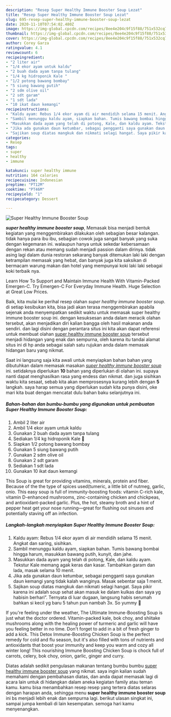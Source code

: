 ```yaml
---
description: "Resep Super Healthy Immune Booster Soup Lezat"
title: "Resep Super Healthy Immune Booster Soup Lezat"
slug: 695-resep-super-healthy-immune-booster-soup-lezat
date: 2020-11-10T07:54:02.480Z
image: https://img-global.cpcdn.com/recipes/8ee4e204c9f15f88/751x532cq70/super-healthy-immune-booster-soup-foto-resep-utama.jpg
thumbnail: https://img-global.cpcdn.com/recipes/8ee4e204c9f15f88/751x532cq70/super-healthy-immune-booster-soup-foto-resep-utama.jpg
cover: https://img-global.cpcdn.com/recipes/8ee4e204c9f15f88/751x532cq70/super-healthy-immune-booster-soup-foto-resep-utama.jpg
author: Corey Garza
ratingvalue: 4.1
reviewcount: 6
recipeingredient:
- "2 liter air"
- "1/4 ekor ayam untuk kaldu"
- "2 buah dada ayam tanpa tulang"
- "1/4 kg hidroponik Kale "
- "1/2 potong bawang bombay"
- "5 siung bawang putih"
- "2 sdm olive oil"
- "2 sdt garam"
- "1 sdt lada"
- "10 ikat daun kemangi"
recipeinstructions:
- "Kaldu ayam: Rebus 1/4 ekor ayam di air mendidih selama 15 menit. Angkat dan saring, sisihkan."
- "Sambil menunggu kaldu ayam, siapkan bahan. Tumis bawang bombai hingga harum, masukkan bawang putih, kunyit, dan jahe."
- "Masukkan dada ayam yang telah di potong, Kale, dan kaldu ayam. Tekstur Kale memang agak keras dan kasar. Tambahkan garam dan lada, masak selama 10 menit."
- "Jika ada gunakan daun ketumbar, sebagai pengganti saya gunakan daun kemangi yang tidak kalah wanginya. Masak sebentar saja 1 menit."
- "Sajikan soup diatas mangkuk dan nikmati selagi hangat. Saya pikir karena ini adalah soup sehat akan masuk ke dalam kulkas dan saya yg habisin berhari”. Ternyata di luar dugaan, langsung habis serumah bahkan si kecil yg baru 5 tahun pun nambah 3x. So yummy 🤤"
categories:
- Resep
tags:
- super
- healthy
- immune

katakunci: super healthy immune 
nutrition: 164 calories
recipecuisine: Indonesian
preptime: "PT12M"
cooktime: "PT46M"
recipeyield: "1"
recipecategory: Dessert

---
```



![Super Healthy Immune Booster Soup](https://img-global.cpcdn.com/recipes/8ee4e204c9f15f88/751x532cq70/super-healthy-immune-booster-soup-foto-resep-utama.jpg)

<b><i>super healthy immune booster soup</i></b>, Memasak bisa menjadi bentuk kegiatan yang menggembirakan dilakukan oleh sebagian besar kalangan. tidak hanya para ibu ibu, sebagian cowok juga sangat banyak yang suka dengan kegemaran ini. walaupun hanya untuk sekedar kebersamaan dengan rekan atau memang sudah menjadi passion dalam dirinya. tidak asing lagi dalam dunia restoran sekarang banyak ditemukan laki laki dengan ketrampilan memasak yang hebat, dan banyak juga kita saksikan di bermacam warung makan dan hotel yang mempunyai koki laki laki sebagai koki terbaik nya.

Learn How To Support and Maintain Immune Health With Vitamin-Packed Emergen-C. Try Emergen-C For Everyday Immune Health. Huge Selection at Great Low Prices.

Baik, kita mulai ke perihal resep olahan <i>super healthy immune booster soup</i>. di setiap kesibukan kita, bisa jadi akan terasa menggembirakan apabila sejenak anda menyempatkan sedikit waktu untuk memasak super healthy immune booster soup ini. dengan kesuksesan anda dalam meracik olahan tersebut, akan menjadikan diri kalian bangga oleh hasil makanan anda sendiri. dan lagi disini dengan perantara situs ini kita akan dapat referensi untuk membuat olahan <u>super healthy immune booster soup</u> tersebut menjadi hidangan yang enak dan sempurna, oleh karena itu tandai alamat situs ini di hp anda sebagai salah satu rujukan anda dalam memasak hidangan baru yang nikmat.


Saat ini langsung saja kita awali untuk menyiapkan bahan bahan yang dibutuhkan dalam memasak masakan <u><i>super healthy immune booster soup</i></u> ini. setidaknya diperlukan <b>10</b> bahan yang diperlukan di olahan ini. supaya nanti dapat menghasilkan rasa yang endess dan nikmat. dan juga sisihkan waktu kita sesaat, sebab kita akan memprosesnya kurang lebih dengan <b>5</b> langkah. saya harap semua yang diperlukan sudah kita punya disini, oke mari kita buat dengan mencatat dulu bahan baku selanjutnya ini.

<!--inarticleads1-->

##### Bahan-bahan dan bumbu-bumbu yang digunakan untuk pembuatan Super Healthy Immune Booster Soup:

1. Ambil 2 liter air
1. Ambil 1/4 ekor ayam untuk kaldu
1. Gunakan 2 buah dada ayam tanpa tulang
1. Sediakan 1/4 kg hidroponik Kale 🥬
1. Siapkan 1/2 potong bawang bombay
1. Gunakan 5 siung bawang putih
1. Gunakan 2 sdm olive oil
1. Gunakan 2 sdt garam
1. Sediakan 1 sdt lada
1. Gunakan 10 ikat daun kemangi


This Soup is great for providing vitamins, minerals, protein and fiber. Because of the the type of spices used(tumeric, a little bit of nutmeg, garlic, onio. This easy soup is full of immunity-boosting foods: vitamin C-rich kale, vitamin D-enhanced mushrooms, zinc-containing chicken and chickpeas, and antioxidant-packed garlic. Plus, the hot, steamy broth and a hint of pepper heat get your nose running—great for flushing out sinuses and potentially staving off an infection. 

<!--inarticleads2-->

##### Langkah-langkah menyiapkan Super Healthy Immune Booster Soup:

1. Kaldu ayam: Rebus 1/4 ekor ayam di air mendidih selama 15 menit. Angkat dan saring, sisihkan.
1. Sambil menunggu kaldu ayam, siapkan bahan. Tumis bawang bombai hingga harum, masukkan bawang putih, kunyit, dan jahe.
1. Masukkan dada ayam yang telah di potong, Kale, dan kaldu ayam. Tekstur Kale memang agak keras dan kasar. Tambahkan garam dan lada, masak selama 10 menit.
1. Jika ada gunakan daun ketumbar, sebagai pengganti saya gunakan daun kemangi yang tidak kalah wanginya. Masak sebentar saja 1 menit.
1. Sajikan soup diatas mangkuk dan nikmati selagi hangat. Saya pikir karena ini adalah soup sehat akan masuk ke dalam kulkas dan saya yg habisin berhari”. Ternyata di luar dugaan, langsung habis serumah bahkan si kecil yg baru 5 tahun pun nambah 3x. So yummy 🤤


If you&#39;re feeling under the weather, The Ultimate Immune-Boosting Soup is just what the doctor ordered. Vitamin-packed kale, bok choy, and shiitake mushrooms along with the healing power of turmeric and garlic will have you feeling better in no time. Don&#39;t forget to add in a bit of fresh ginger to add a kick. This Detox Immune-Boosting Chicken Soup is the perfect remedy for cold and flu season, but it&#39;s also filled with tons of nutrients and antioxidants that boost your immunity and keep you warm and cozy all winter long! This nourishing Immune Boosting Chicken Soup is chock full of carrots, celery, bok choy, onion, garlic, ginger and curry. 

Diatas adalah sedikit pengulasan makanan tentang bumbu bumbu <u>super healthy immune booster soup</u> yang nikmat. saya ingin kalian sudah memahami dengan pembahasan diatas, dan anda dapat memasak lagi di acara lain untuk di hidangkan dalam aneka kegiatan family atau teman kamu. kamu bisa menambahkan resep resep yang tertera diatas selaras dengan harapan anda, sehingga menu <b>super healthy immune booster soup</b> ini bs menjadi lebih enak dan sempurna lagi. berikut ulasan singkat ini, sampai jumpa kembali di lain kesempatan. semoga hari kamu menyenangkan.
